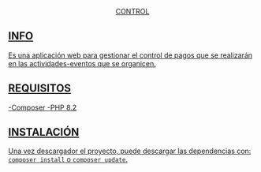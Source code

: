<p align="center"><a href="https://laravel.com" target="_blank">
    CONTROL
</p>

## INFO

Es una aplicación web para gestionar el control de pagos que se realizarán en las actividades-eventos que se organicen.

## REQUISITOS
-Composer
-PHP 8.2
## INSTALACIÓN

Una vez descargador el proyecto, puede descargar las dependencias con:  ```composer install``` o ```composer update```.